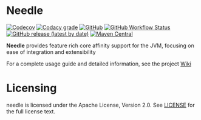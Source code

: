 # Needle

[![Codecov](https://img.shields.io/codecov/c/github/sheinbergon/needle?logo=codecov&style=for-the-badge)](https://codecov.io/gh/sheinbergon/needle)
[![Codacy grade](https://img.shields.io/codacy/grade/9714c34bb5464296afdc7fe4de8f745a?logo=codacy&style=for-the-badge)](https://app.codacy.com/manual/sheinbergon/needle)
[![GitHub](https://img.shields.io/github/license/sheinbergon/needle?color=pink&logo=apache&style=for-the-badge)](https://github.com/sheinbergon/needle/blob/master/LICENSE)
[![GitHub Workflow Status](https://img.shields.io/github/workflow/status/sheinbergon/needle/multi-platform-ci?logo=github&style=for-the-badge)](https://github.com/sheinbergon/needle/actions?query=workflow%3Amulti-platform-ci)
[![GitHub release (latest by date)](https://img.shields.io/github/v/release/sheinbergon/needle?color=%2340E0D0&logo=github&style=for-the-badge)](https://github.com/sheinbergon/needle/releases/latest)
[![Maven Central](https://img.shields.io/maven-central/v/org.sheinbergon/needle-core?color=Crimson&logo=Apache%20Maven&style=for-the-badge)](https://search.maven.org/search?q=g:org.sheinbergon%20a:needle*)

**Needle** provides feature rich core affinity support for the JVM, 
focusing on ease of integration and extensibility  

For a complete usage guide and detailed information, see the project [Wiki](https://github.com/sheinbergon/needle/wiki/Introduction)

# Licensing
needle is licensed under the Apache License, Version 2.0. See [LICENSE](https://github.com/sheinbergon/needle/blob/master/LICENSE) for the full license text.